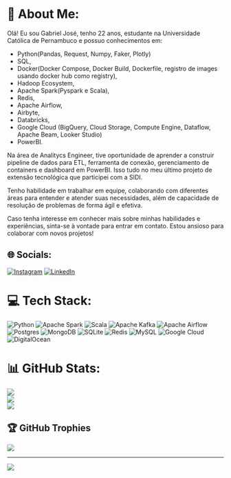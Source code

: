 # 💫 About Me:
Olá! Eu sou Gabriel José, tenho 22 anos, estudante na Universidade Católica de Pernambuco e  possuo conhecimentos em:
- Python(Pandas, Request, Numpy, Faker, Plotly) 
- SQL, 
- Docker(Docker Compose, Docker Build, Dockerfile, registro de images usando docker hub como registry), 
- Hadoop Ecosystem, 
- Apache Spark(Pyspark e Scala),
-  Redis, 
- Apache Airflow, 
- Airbyte, 
- Databricks,
- Google Cloud (BigQuery, Cloud Storage, Compute Engine, Dataflow, Apache Beam, Looker Studio) 
- PowerBI. 

Na área de Analitycs Engineer, tive oportunidade de aprender a construir pipeline de dados para ETL, ferramenta de conexão, gerenciamento de containers e dashboard em PowerBI. Isso tudo no meu último projeto de extensão tecnológica que participei com a SIDI.

Tenho habilidade em trabalhar em equipe, colaborando com diferentes áreas para entender e atender suas necessidades, além de capacidade de resolução de problemas de forma ágil e efetiva.

Caso tenha interesse em conhecer mais sobre minhas habilidades e experiências, sinta-se à vontade para entrar em contato. Estou ansioso para colaborar com novos projetos!


## 🌐 Socials:
[![Instagram](https://img.shields.io/badge/Instagram-%23E4405F.svg?logo=Instagram&logoColor=white)](https://instagram.com/gabriel.orc) [![LinkedIn](https://img.shields.io/badge/LinkedIn-%230077B5.svg?logo=linkedin&logoColor=white)](https://linkedin.com/in/gabriel-jose-gomes) 

# 💻 Tech Stack:
![Python](https://img.shields.io/badge/python-3670A0?style=for-the-badge&logo=python&logoColor=ffdd54) ![Apache Spark](https://img.shields.io/badge/Apache%20Spark-E25A1C.svg?style=for-the-badge&logo=Apache-Spark&logoColor=white) ![Scala](https://img.shields.io/badge/scala-%23DC322F.svg?style=for-the-badge&logo=scala&logoColor=white) ![Apache Kafka](https://img.shields.io/badge/Apache%20Kafka-231F20.svg?style=for-the-badge&logo=Apache-Kafka&logoColor=white) ![Apache Airflow](https://img.shields.io/badge/Apache%20Airflow-017CEE?style=for-the-badge&logo=Apache%20Airflow&logoColor=white) ![Postgres](https://img.shields.io/badge/postgres-%23316192.svg?style=for-the-badge&logo=postgresql&logoColor=white) ![MongoDB](https://img.shields.io/badge/MongoDB-%234ea94b.svg?style=for-the-badge&logo=mongodb&logoColor=white) ![SQLite](https://img.shields.io/badge/sqlite-%2307405e.svg?style=for-the-badge&logo=sqlite&logoColor=white) ![Redis](https://img.shields.io/badge/redis-%23DD0031.svg?style=for-the-badge&logo=redis&logoColor=white) ![MySQL](https://img.shields.io/badge/mysql-%2300f.svg?style=for-the-badge&logo=mysql&logoColor=white) ![Google Cloud](https://img.shields.io/badge/Google%20Cloud-%234285F4.svg?style=for-the-badge&logo=google-cloud&logoColor=white) ![DigitalOcean](https://img.shields.io/badge/DigitalOcean-%230167ff.svg?style=for-the-badge&logo=digitalOcean&logoColor=white) 
# 📊 GitHub Stats:
![](https://github-readme-stats.vercel.app/api?username=Gabrieljoseg&theme=prussian&hide_border=false&include_all_commits=true&count_private=true)<br/>
![](https://github-readme-streak-stats.herokuapp.com/?user=Gabrieljoseg&theme=prussian&hide_border=false)<br/>
![](https://github-readme-stats.vercel.app/api/top-langs/?username=Gabrieljoseg&theme=prussian&hide_border=false&include_all_commits=true&count_private=true&layout=compact)

## 🏆 GitHub Trophies
![](https://github-profile-trophy.vercel.app/?username=Gabrieljoseg&theme=onedark&no-frame=false&no-bg=false&margin-w=4)

---
[![](https://visitcount.itsvg.in/api?id=Gabrieljoseg&icon=0&color=0)](https://visitcount.itsvg.in)

<!-- Proudly created with GPRM ( https://gprm.itsvg.in ) -->


